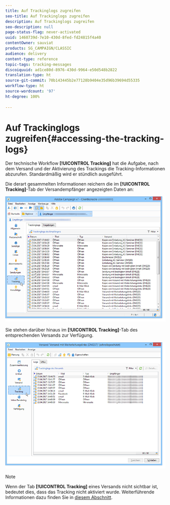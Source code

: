 ```yaml
---
title: Auf Trackinglogs zugreifen
seo-title: Auf Trackinglogs zugreifen
description: Auf Trackinglogs zugreifen
seo-description: null
page-status-flag: never-activated
uuid: 1460739d-7e10-430d-8fed-fd24815f4a40
contentOwner: sauviat
products: SG_CAMPAIGN/CLASSIC
audience: delivery
content-type: reference
topic-tags: tracking-messages
discoiquuid: ad1ce80d-8976-430d-9964-e50d548b2822
translation-type: ht
source-git-commit: 70b143445b2e77128b9404e35d96b39694d55335
workflow-type: ht
source-wordcount: '97'
ht-degree: 100%

---
```



# Auf Trackinglogs zugreifen{#accessing-the-tracking-logs}

Der technische Workflow **[!UICONTROL Tracking]** hat die Aufgabe, nach dem Versand und der Aktivierung des Trackings die Tracking-Informationen abzurufen. Standardmäßig wird er stündlich ausgeführt.

Die derart gesammelten Informationen reichern die im **[!UICONTROL Tracking]**-Tab der Versandempfänger angezeigten Daten an:

![](assets/s_ncs_user_select_tracking_tab_from_recipient.png)

Sie stehen darüber hinaus im **[!UICONTROL Tracking]**-Tab des entsprechenden Versands zur Verfügung.

![](assets/s_ncs_user_select_tracking_tab_from_del.png)

>[!NOTE]
>
>Wenn der Tab **[!UICONTROL Tracking]** eines Versands nicht sichtbar ist, bedeutet dies, dass das Tracking nicht aktiviert wurde. Weiterführende Informationen dazu finden Sie in [diesem Abschnitt](../../delivery/using/how-to-configure-tracked-links.md).

